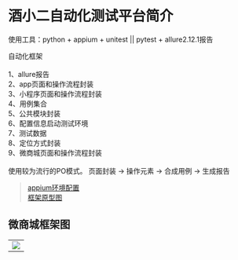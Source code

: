 # 酒小二自动化测试平台简介

使用工具：python + appium + unitest || pytest + allure2.12.1报告

自动化框架\
\
1、allure报告\
2、app页面和操作流程封装\
3、小程序页面和操作流程封装\
4、用例集合\
5、公共模块封装\
6、配置信息启动测试环境\
7、测试数据\
8、定位方式封装\
9、微商城页面和操作流程封装\
\
使用较为流行的PO模式。
页面封装 → 操作元素 → 合成用例 → 生成报告

>[appium环境配置](https://github.com/yuanshen12/jiuxiaoer/blob/test/appium.text)\
>[框架原型图](https://20200229.oss-cn-beijing.aliyuncs.com/20200228/call_me.jpg?Expires=1582897424&OSSAccessKeyId=TMP.hiFyUD12KgS985KfGCwqomMBVNsXcPaQmTdV2WFY5k6XLZWLhagfoZiELsQQjyxej6jbdXgsLG8fRKoKtwg8jfXe8EFU1QJxMRSS7wHTTsezbc4HW5N4f5dWRqy91b.tmp&Signature=FQ%2BaXiHzouSZza0wbPdhj9Urj70%3D)

## 微商城框架图

<table>
<tr>
<td><img src="http://20200229.oss-cn-beijing.aliyuncs.com/20200228/call_me.jpg?Expires=1582897424&OSSAccessKeyId=TMP.hiFyUD12KgS985KfGCwqomMBVNsXcPaQmTdV2WFY5k6XLZWLhagfoZiELsQQjyxej6jbdXgsLG8fRKoKtwg8jfXe8EFU1QJxMRSS7wHTTsezbc4HW5N4f5dWRqy91b.tmp&Signature=FQ%2BaXiHzouSZza0wbPdhj9Urj70%3D"/></td>
</tr>

</table>


